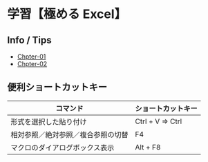 # 学習【極める Excel】

## Info / Tips

- [Chpter-01](chapter-01/tips.md)
- [Chpter-02](chapter-02/tips.md)

## 便利ショートカットキー

|コマンド|ショートカットキー|
|---|---|
|形式を選択した貼り付け|Ctrl + V ⇒ Ctrl|
|相対参照／絶対参照／複合参照の切替|F4|
|マクロのダイアログボックス表示|Alt + F8|